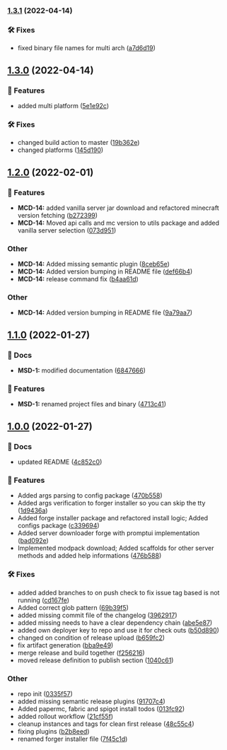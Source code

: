 ### [1.3.1](https://github.com/lyssar/msdcli/compare/1.3.0...1.3.1) (2022-04-14)


### 🛠 Fixes

* fixed binary file names for multi arch ([a7d6d19](https://github.com/lyssar/msdcli/commit/a7d6d192379575b6b345975499ca9d51e9963237))

## [1.3.0](https://github.com/lyssar/msdcli/compare/1.2.0...1.3.0) (2022-04-14)


### 🚀 Features

* added multi platform ([5e1e92c](https://github.com/lyssar/msdcli/commit/5e1e92cc4a94be90f1899c753a5e7384bfcba162))


### 🛠 Fixes

* changed build action to master ([19b362e](https://github.com/lyssar/msdcli/commit/19b362e72ffb819303522a528c17d87fb0c13753))
* changed platforms ([145d190](https://github.com/lyssar/msdcli/commit/145d19070f8023a04e9c89a39357f04b78a0c084))

## [1.2.0](https://github.com/lyssar/msdcli/compare/1.1.0...1.2.0) (2022-02-01)

### 🚀 Features

* **MCD-14:** added vanilla server jar download and refactored minecraft version fetching ([b272399](https://github.com/lyssar/msdcli/commit/b272399aae0a814172556d9aee73919fb0a918a1))
* **MCD-14:** Moved api calls and mc version to utils package and added vanilla server selection ([073d951](https://github.com/lyssar/msdcli/commit/073d951973230751e17e2228b25ce430d1294ee3))


### Other

* **MCD-14:** Added missing semantic plugin ([8ceb65e](https://github.com/lyssar/msdcli/commit/8ceb65e29138af50a93ad08c64fee0f03c57a675))
* **MCD-14:** Added version bumping in README file ([def66b4](https://github.com/lyssar/msdcli/commit/def66b48d5a9fa6f2a862805ddff907810dfea8a))
* **MCD-14:** release command fix ([b4aa61d](https://github.com/lyssar/msdcli/commit/b4aa61db2a55f8b52fe1912b5fb9b362bdaadf38))

### Other

* **MCD-14:** Added version bumping in README file ([9a79aa7](https://github.com/lyssar/msdcli/commit/9a79aa7f1cc7ad0d457e54b5059d6dc4b0a032fe))

## [1.1.0](https://github.com/lyssar/msdcli/compare/1.0.0...1.1.0) (2022-01-27)


### 📔 Docs

* **MSD-1:** modified documentation ([6847666](https://github.com/lyssar/msdcli/commit/6847666fb996e2bc2f95837726f1d2ac199d9330))


### 🚀 Features

* **MSD-1:** renamed project files and binary ([4713c41](https://github.com/lyssar/msdcli/commit/4713c41e9c9a344292ee32b4dd99c7f7329e91a8))

## [1.0.0](https://github.com/lyssar/mcdownloader/compare/...1.0.0) (2022-01-27)


### 📔 Docs

* updated README ([4c852c0](https://github.com/lyssar/mcdownloader/commit/4c852c0b9d585f72631d47298774a22668b39b93))


### 🚀 Features

* Added args parsing to config package ([470b558](https://github.com/lyssar/mcdownloader/commit/470b558d1962810d04777aea435d1a99f78aa83b))
* Added args verification to forger installer so you can skip the tty ([1d9436a](https://github.com/lyssar/mcdownloader/commit/1d9436a9c758fe7b1325c7a4b21088007f916c48))
* Added forge installer package and refactored install logic; Added configs package ([c339694](https://github.com/lyssar/mcdownloader/commit/c339694cb0fbb0073d6f9bbbe3566eb2595ffb02))
* Added server downloader forge with promptui implementation ([bad092e](https://github.com/lyssar/mcdownloader/commit/bad092e5c893749e911f2e9fa7daef969add66f0))
* Implemented modpack download; Added scaffolds for other server methods and added help informations ([476b588](https://github.com/lyssar/mcdownloader/commit/476b5881126219fe18d62714c9d31b65cf787f59))


### 🛠 Fixes

* added added branches to on push check to fix issue tag based is not running ([cd167fe](https://github.com/lyssar/mcdownloader/commit/cd167fec49f36cc3057495b307849f85185cfe90))
* Added correct glob pattern ([69b39f5](https://github.com/lyssar/mcdownloader/commit/69b39f550c6777f39b04b80aaff1eb7d7b9b272b))
* added missing commit file of the changelog ([3962917](https://github.com/lyssar/mcdownloader/commit/39629173ea47ce002c536398f1d9004c6b5a0d37))
* added missing needs to have a clear dependency chain ([abe5e87](https://github.com/lyssar/mcdownloader/commit/abe5e87368cc2355fb403bae8d1468544cb62bcf))
* added own deployer key to repo and use it for check outs ([b50d890](https://github.com/lyssar/mcdownloader/commit/b50d8901c0faaf6b930cd9a5b520d83219e2792c))
* changed on condition of release upload ([b659fc2](https://github.com/lyssar/mcdownloader/commit/b659fc2d4a0706e1be0e9c66ca9def30ae5a3d05))
* fix artifact generation ([bba9e49](https://github.com/lyssar/mcdownloader/commit/bba9e49d2fe6abf463d526e01999c67450f52aa2))
* merge release and build together ([f256216](https://github.com/lyssar/mcdownloader/commit/f256216dfd5f8251a06f0936f176e1b43acdcc76))
* moved release definition to publish section ([1040c61](https://github.com/lyssar/mcdownloader/commit/1040c615832f91861d894c049e7e4313174491c0))


### Other

* repo init ([0335f57](https://github.com/lyssar/mcdownloader/commit/0335f57cdb51f69370817d16857af8dbbf722516))
* added missing semantic release plugins ([91707c4](https://github.com/lyssar/mcdownloader/commit/91707c4e28f17a3d6ae99501d98798647a08e41c))
* Added papermc, fabric and spigot install todos ([013fc92](https://github.com/lyssar/mcdownloader/commit/013fc92c9cdee8904f88b154173b0d740764d8c9))
* added rollout workflow ([21cf55f](https://github.com/lyssar/mcdownloader/commit/21cf55fe0f097ec5577cb922610167777ce3b782))
* cleanup instances and tags for clean first release ([48c55c4](https://github.com/lyssar/mcdownloader/commit/48c55c412b38a544dcc1b9fd53c07a0158936c81))
* fixing plugins ([b2b8eed](https://github.com/lyssar/mcdownloader/commit/b2b8eed8a5f58e0a2d42dcc50241ef01eaa982c0))
* renamed forger installer file ([7f45c1d](https://github.com/lyssar/mcdownloader/commit/7f45c1dc586c1aa7de0a3d34a200599a9d2f43a0))
